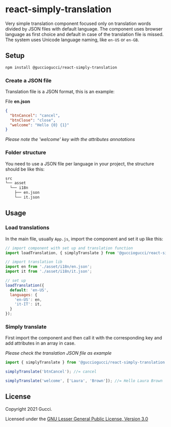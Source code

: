 # react-simply-translation

Very simple translation component focused only on translation words divided by JSON files with default language.
The component uses browser language as first choice and default in case of the translation file is missed.
The system uses Unicode language naming, like `en-US` or `en-GB`.

## Setup

```sh
npm install @gucciogucci/react-simply-translation
```

### Create a JSON file

Translation file is a JSON format, this is an example:

File **en.json**

```json
{
  "btnCancel": "cancel",
  "btnClose": "close",
  "welcome": "Hello {0} {1}"
}
```

*Please note the 'welcome' key with the attributes annotations*

### Folder structure

You need to use a JSON file per language in your project, the structure should be like this:

```sh
src
└── asset
  └── i18n
    ├── en.json
    └── it.json
```

## Usage

### Load translations

In the main file, usually `App.js`, import the component and set it up like this:

```js
// import component with set up and translation function
import loadTranslation, { simplyTranslate } from '@gucciogucci/react-simply-translation';

// import translation lib
import en from './asset/i18n/en.json';
import it from './asset/i18n/it.json';

// set up
loadTranslation({
  default: 'en-US',
  languages: {
    'en-US': en,
    'it-IT': it,
  }
});
``` 

### Simply translate

First import the component and then call it with the corresponding key and add attributes in an array in case.

*Please check the translation JSON file as example*

```js
import { simplyTranslate } from '@gucciogucci/react-simply-translation';

simplyTranslate('btnCancel'); //= cancel

simplyTranslate('welcome', ['Laura', 'Brown']); //= Hello Laura Brown
```

## License

Copyright 2021 Gucci.

Licensed under the [GNU Lesser General Public License, Version 3.0](http://www.gnu.org/licenses/lgpl.txt)
